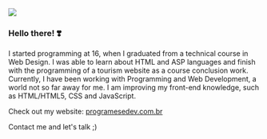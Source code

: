 <img src=".">
<h3> Hello there! ❣️</h3>
<p> I started programming at 16, when I graduated from a technical course in Web Design. I was able to learn about HTML and ASP languages and finish with the programming of a tourism website as a course conclusion work. Currently, I have been working with Programming and Web Development, a world not so far away for me. I am improving my front-end knowledge, such as HTML/HTML5, CSS and JavaScript.

<p> Check out my website: <a href="htpps://www.programesedev.com.br" target="blank">programesedev.com.br</a>
<p>Contact me and let's talk ;)
